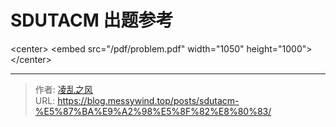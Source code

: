 # SDUTACM 出题参考

&lt;center&gt;
	&lt;embed src=&#34;/pdf/problem.pdf&#34; width=&#34;1050&#34; height=&#34;1000&#34;&gt;
&lt;/center&gt;

---

> 作者: [凌乱之风](https://github.com/messywind)  
> URL: https://blog.messywind.top/posts/sdutacm-%E5%87%BA%E9%A2%98%E5%8F%82%E8%80%83/  

